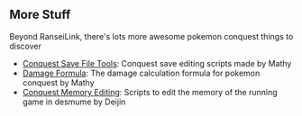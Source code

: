 ## More Stuff

Beyond RanseiLink, there's lots more awesome pokemon conquest things to discover

- [Conquest Save File Tools](https://github.com/MathyFurret/conquestsavefiletools): Conquest save editing scripts made by Mathy
- [Damage Formula](https://docs.google.com/document/d/1C8IFx4ktKEyRJLU-5gt4IzdGntBVCY8_tlbojwfwj3A/edit): The damage calculation formula for pokemon conquest by Mathy
- [Conquest Memory Editing](https://github.com/Deijin27/conquest-memory-editing): Scripts to edit the memory of the running game in desmume by Deijin

